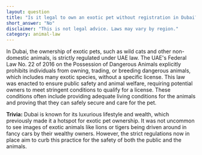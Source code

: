 ```yaml
---
layout: question
title: "Is it legal to own an exotic pet without registration in Dubai?"
short_answer: "No"
disclaimer: "This is not legal advice. Laws may vary by region."
category: animal-law
---
```

In Dubai, the ownership of exotic pets, such as wild cats and other non-domestic animals, is strictly regulated under UAE law. The UAE's Federal Law No. 22 of 2016 on the Possession of Dangerous Animals explicitly prohibits individuals from owning, trading, or breeding dangerous animals, which includes many exotic species, without a specific license. This law was enacted to ensure public safety and animal welfare, requiring potential owners to meet stringent conditions to qualify for a license. These conditions often include providing adequate living conditions for the animals and proving that they can safely secure and care for the pet.

**Trivia:** Dubai is known for its luxurious lifestyle and wealth, which previously made it a hotspot for exotic pet ownership. It was not uncommon to see images of exotic animals like lions or tigers being driven around in fancy cars by their wealthy owners. However, the strict regulations now in place aim to curb this practice for the safety of both the public and the animals.
